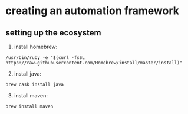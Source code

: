 # creating an automation framework


## setting up the ecosystem

1. install homebrew:
```
/usr/bin/ruby -e "$(curl -fsSL https://raw.githubusercontent.com/Homebrew/install/master/install)"
```

2. install java:

```
brew cask install java
```

3. install maven:

```
brew install maven
```
